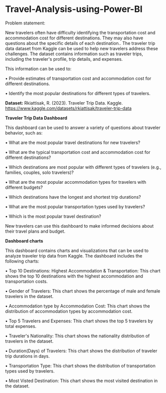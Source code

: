 # Travel-Analysis-using-Power-BI

Problem statement:

New travelers often have difficulty identifying the transportation cost and accommodation cost for different destinations. They may also have questions about the specific details of each destination..
The traveler trip data dataset from Kaggle can be used to help new travelers address these challenges. The dataset contains information such as traveler trips, including the traveler's profile, trip details, and expenses.

 This information can be used to:
 
•	Provide estimates of transportation cost and accommodation cost for different destinations.

•	Identify the most popular destinations for different types of travelers.

**Dataset:** Rkiattisak, R. (2023). Traveler Trip Data. Kaggle. https://www.kaggle.com/datasets/rkiattisak/traveler-trip-data

**Traveler Trip Data Dashboard**

This dashboard can be used to answer a variety of questions about traveler behavior, such as:

•	What are the most popular travel destinations for new travelers?

•	What are the typical transportation cost and accommodation cost for different destinations?

•	Which destinations are most popular with different types of travelers (e.g., families, couples, solo travelers)?

•	What are the most popular accommodation types for travelers with different budgets?

•	Which destinations have the longest and shortest trip durations?

•	What are the most popular transportation types used by travelers?

•	Which is the most popular travel destination?

New travelers can use this dashboard to make informed decisions about their travel plans and budget.

**Dashboard charts**

This dashboard contains charts and visualizations that can be used to analyze traveler trip data from Kaggle. The dashboard includes the following charts:

•	Top 10 Destinations: Highest Accommodation & Transportation: This chart shows the top 10 destinations with the highest accommodation and transportation costs.

•	Gender of Travelers: This chart shows the percentage of male and female travelers in the dataset.

•	Accommodation type by Accommodation Cost: This chart shows the distribution of accommodation types by accommodation cost.

•	Top 5 Travelers and Expenses: This chart shows the top 5 travelers by total expenses.

•	Traveler's Nationality: This chart shows the nationality distribution of travelers in the dataset.

•	Duration(Days) of Travelers: This chart shows the distribution of traveler trip durations in days.

•	Transportation Type: This chart shows the distribution of transportation types used by travelers.

•	Most Visted Destination: This chart shows the most visited destination in the dataset.

